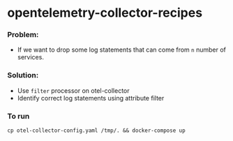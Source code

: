 # opentelemetry-collector-recipes


### Problem:
- If we want to drop some log statements that can come from `n` number of services.

### Solution:
- Use `filter` processor on otel-collector
- Identify correct log statements using attribute filter
  
### To run

```
cp otel-collector-config.yaml /tmp/. && docker-compose up

